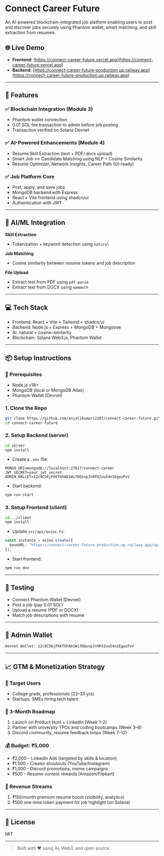 # Connect Career Future

An AI-powered blockchain-integrated job platform enabling users to post and discover jobs securely using Phantom wallet, smart matching, and skill extraction from resumes.

## 🌐 Live Demo

* **Frontend**: [https://connect-career-future.vercel.app](https://connect-career-future.vercel.app)
* **Backend**: [https://connect-career-future-production.up.railway.app](https://connect-career-future-production.up.railway.app)

---

## 🚀 Features

### ✅ Blockchain Integration (Module 3)

* Phantom wallet connection
* 0.01 SOL fee transaction to admin before job posting
* Transaction verified on Solana Devnet

### ✅ AI-Powered Enhancements (Module 4)

* Resume Skill Extraction (text + PDF/.docx upload)
* Smart Job ↔ Candidate Matching using NLP + Cosine Similarity
* Resume Optimizer, Network Insights, Career Path (UI-ready)

### ✅ Job Platform Core

* Post, apply, and save jobs
* MongoDB backend with Express
* React + Vite frontend using shadcn/ui
* Authentication with JWT

---

## 🧠 AI/ML Integration

**Skill Extraction**

* Tokenization + keyword detection using `natural`

**Job Matching**

* Cosine similarity between resume tokens and job description

**File Upload**

* Extract text from PDF using `pdf-parse`
* Extract text from DOCX using `mammoth`

---

## 💻 Tech Stack

* Frontend: React + Vite + Tailwind + shadcn/ui
* Backend: Node.js + Express + MongoDB + Mongoose
* AI: natural + cosine-similarity
* Blockchain: Solana Web3.js, Phantom Wallet

---

## 📦 Setup Instructions

### 🔧 Prerequisites

* Node.js v18+
* MongoDB (local or MongoDB Atlas)
* Phantom Wallet (Devnet)

### 1. Clone the Repo

```bash
git clone https://github.com/anjalikumari2207/connect-career-future.git
cd connect-career-future
```

### 2. Setup Backend (server)

```bash
cd server
npm install
```

* Create a `.env` file:

```env
MONGO_URI=mongodb://localhost:27017/connect-career
JWT_SECRET=your_jwt_secret
ADMIN_WALLET=12c9CS6jPkKTGhAb1Wi7DQsnpJn9PX2uu54n1EgwzPvV
```

* Start backend:

```bash
npm run start
```

### 3. Setup Frontend (client)

```bash
cd ../client
npm install
```

* Update `src/api/axios.ts`:

```ts
const instance = axios.create({
  baseURL: "https://connect-career-future-production.up.railway.app/api",
});
```

* Start frontend:

```bash
npm run dev
```

---

## 🧪 Testing

* Connect Phantom Wallet (Devnet)
* Post a job (pay 0.01 SOL)
* Upload a resume (PDF or DOCX)
* Match job descriptions with resume

---

## 💼 Admin Wallet

```txt
Devnet Wallet: 12c9CS6jPkKTGhAb1Wi7DQsnpJn9PX2uu54n1EgwzPvV
```

---

## 📈 GTM & Monetization Strategy

### 🎯 Target Users

* College grads, professionals (22–35 yrs)
* Startups, SMEs hiring tech talent

### 📅 3-Month Roadmap

1. Launch on Product Hunt + LinkedIn (Week 1–2)
2. Partner with university TPOs and coding bootcamps (Week 3–6)
3. Discord community, resume feedback loops (Week 7–12)

### 💰 Budget: ₹5,000

* ₹2,000 – LinkedIn Ads (targeted by skills & location)
* ₹1,500 – Creator shoutouts (YouTube/Instagram)
* ₹1,000 – Discord promotions, meme campaigns
* ₹500 – Resume contest rewards (Amazon/Flipkart)

### 💸 Revenue Streams

1. ₹150/month premium resume boost (visibility, analytics)
2. ₹500 one-time token payment for job highlight (on Solana)

---

## 📄 License

MIT

---

> Built with ❤️ using AI, Web3, and open source.
